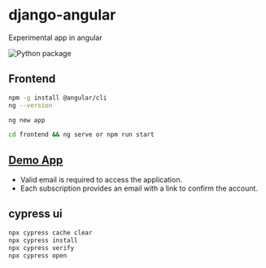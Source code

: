 # django-angular
Experimental app in angular

![Python package](https://github.com/delitamakanda/dating-app/workflows/Python%20package/badge.svg?branch=master)

## Frontend

```bash
npm -g install @angular/cli
ng --version

ng new app
```

```bash
cd frontend && ng serve or npm run start
```



## [Demo App](https://lov3r.herokuapp.com/#/)
- Valid email is required to access the application.
- Each subscription provides an email with a link to confirm the account.


## cypress ui
```bash
npx cypress cache clear
npx cypress install
npx cypress verify
npx cypress open
```
